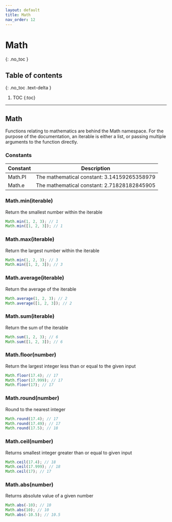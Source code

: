 ```yaml
---
layout: default
title: Math
nav_order: 12
---
```


# Math
{: .no_toc }

## Table of contents
{: .no_toc .text-delta }

1. TOC
{:toc}

---

## Math

Functions relating to mathematics are behind the Math namespace. For the purpose of the documentation, an iterable
is either a list, or passing multiple arguments to the function directly.

### Constants

| Constant  | Description                                            |
|-----------|--------------------------------------------------------|
| Math.PI   | The mathematical constant: 3.14159265358979            |
| Math.e    | The mathematical constant: 2.71828182845905            |

### Math.min(iterable)

Return the smallest number within the iterable

```js
Math.min(1, 2, 3); // 1
Math.min([1, 2, 3]); // 1
```

### Math.max(iterable)

Return the largest number within the iterable

```js
Math.min(1, 2, 3); // 3
Math.min([1, 2, 3]); // 3
```

### Math.average(iterable)

Return the average of the iterable

```js
Math.average(1, 2, 3); // 2
Math.average([1, 2, 3]); // 2
```

### Math.sum(iterable)

Return the sum of the iterable

```js
Math.sum(1, 2, 3); // 6
Math.sum([1, 2, 3]); // 6
```

### Math.floor(number)

Return the largest integer less than or equal to the given input

```js
Math.floor(17.4); // 17
Math.floor(17.999); // 17
Math.floor(17); // 17
```

### Math.round(number)

Round to the nearest integer

```js
Math.round(17.4); // 17
Math.round(17.49); // 17
Math.round(17.5); // 18
```

### Math.ceil(number)

Returns smallest integer greater than or equal to given input

```js
Math.ceil(17.4); // 18
Math.ceil(17.999); // 18
Math.ceil(17); // 17
```

### Math.abs(number)

Returns absolute value of a given number

```js
Math.abs(-10); // 10
Math.abs(10); // 10
Math.abs(-10.5); // 10.5
```
